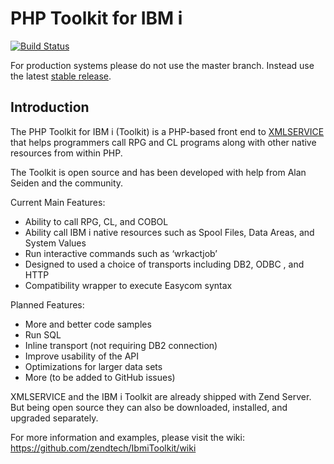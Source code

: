 PHP Toolkit for IBM i 
=====================

[![Build Status](https://travis-ci.org/zendtech/IbmiToolkit.svg?branch=master)](https://travis-ci.org/zendtech/IbmiToolkit)

For production systems please do not use the master branch.  Instead use the latest 
[stable release](https://github.com/zendtech/IbmiToolkit/releases/latest).

Introduction
------------

The PHP Toolkit for IBM i (Toolkit) is a PHP-based front end to [XMLSERVICE](http://www.youngiprofessionals.com/wiki/XMLSERVICE) that helps programmers call RPG and CL programs along with other native resources from within PHP. 

The Toolkit is open source and has been developed with help from Alan Seiden and the community. 

Current Main Features:

- Ability to call RPG, CL, and COBOL
- Ability call IBM i native resources such as Spool Files, Data Areas, and System Values
- Run interactive commands such as ‘wrkactjob’
- Designed to used a choice of transports including DB2, ODBC , and HTTP
- Compatibility wrapper to execute Easycom syntax

Planned Features:

- More and better code samples 
- Run SQL
- Inline transport (not requiring DB2 connection)
- Improve usability of the API
- Optimizations for larger data sets
- More (to be added to GitHub issues)

XMLSERVICE and the IBM i Toolkit are already shipped with Zend Server. But being 
open source they can also be downloaded, installed, and upgraded separately.

For more information and examples, please visit the wiki:
https://github.com/zendtech/IbmiToolkit/wiki
